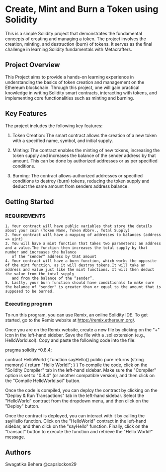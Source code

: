 # Create, Mint and Burn a Token using Solidity

This is a simple Solidity project that demonstrates the fundamental concepts of creating and managing a token. The project involves the creation, minting, and destruction (burn) of tokens. It serves as the final challenge in learning Solidity fundamentals with Metacrafters.

## Project Overview

This Project aims to provide a hands-on learning experience in understanding the basics of token creation and management on the Ethereum blockchain. Through this project, one will gain practical knowledge in writing Solidity smart contracts, interacting with tokens, and implementing core functionalities such as minting and burning.

## Key Features

The project includes the following key features:

1. Token Creation: The smart contract allows the creation of a new token with a specified name, symbol, and initial supply.

2. Minting: The contract enables the minting of new tokens, increasing the token supply and increases the balance of the sender address by that amount. This can be done by authorized addresses or as per specified conditions.

3. Burning: The contract allows authorized addresses or specified conditions to destroy (burn) tokens, reducing the token supply and deduct the same amount from senders address balance.


## Getting Started

### REQUIREMENTS

    1. Your contract will have public variables that store the details about your coin (Token Name, Token Abbrv., Total Supply)
    2. Your contract will have a mapping of addresses to balances (address => uint)
    3. You will have a mint function that takes two parameters: an address and a value.The function then increases the total supply by that number and increases the balance 
       of the “sender” address by that amount
    4. Your contract will have a burn function, which works the opposite of the mint function, as it will destroy tokens.It will take an address and value just like the mint functions. It will then deduct the value from the total supply 
       and from the balance of the “sender”.
    5. Lastly, your burn function should have conditionals to make sure the balance of "sender" is greater than or equal to the amount that is supposed to be burned.

### Executing program

To run this program, you can use Remix, an online Solidity IDE. To get started, go to the Remix website at https://remix.ethereum.org/.

Once you are on the Remix website, create a new file by clicking on the "+" icon in the left-hand sidebar. Save the file with a .sol extension (e.g., HelloWorld.sol). Copy and paste the following code into the file:

pragma solidity ^0.8.4;

contract HelloWorld {
    function sayHello() public pure returns (string memory) {
        return "Hello World!";
    }
}
To compile the code, click on the "Solidity Compiler" tab in the left-hand sidebar. Make sure the "Compiler" option is set to "0.8.4" (or another compatible version), and then click on the "Compile HelloWorld.sol" button.

Once the code is compiled, you can deploy the contract by clicking on the "Deploy & Run Transactions" tab in the left-hand sidebar. Select the "HelloWorld" contract from the dropdown menu, and then click on the "Deploy" button.

Once the contract is deployed, you can interact with it by calling the sayHello function. Click on the "HelloWorld" contract in the left-hand sidebar, and then click on the "sayHello" function. Finally, click on the "transact" button to execute the function and retrieve the "Hello World!" message.

## Authors

Swagatika Behera
@capslockon29

